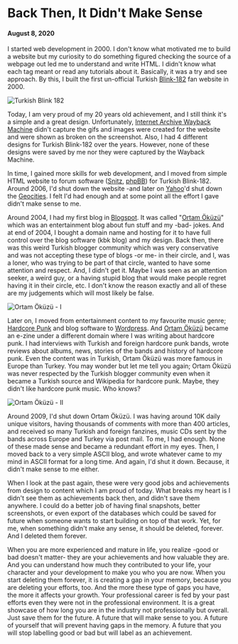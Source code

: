 # Back Then, It Didn't Make Sense
#### August 8, 2020

I started web development in 2000. I don't know what motivated me to build a website but my curiosity to do something figured checking the source of a webpage out led me to understand and write HTML. I didn't know what each tag meant or read any tutorials about it. Basically, it was a try and see approach. By this, I built the first un-official Turkish [Blink-182][1] fan website in 2000. 

![Turkish Blink 182](/images/turkishblink182.png)

Today, I am very proud of my 20 years old achievement, and I still think it's a simple and a great design. Unfortunately, [Internet Archive Wayback Machine][2] didn't capture the gifs and images were created for the website and were shown as broken on the screenshot. Also, I had 4 different designs for Turkish Blink-182 over the years. However, none of these designs were saved by me nor they were captured by the Wayback Machine. 

In time, I gained more skills for web development, and I moved from simple HTML website to forum software ([Snitz][3], [phpBB][4]) for Turkish Blink-182. Around 2006, I'd shut down the website -and later on [Yahoo][5]'d shut down the [Geocities][6]. I felt I'd had enough and at some point all the effort I gave didn't make sense to me.

Around 2004, I had my first blog in [Blogspot][9]. It was called "[Ortam Öküzü][10]" which was an entertainment blog about fun stuff and my -bad- jokes. And at end of 2004, I bought a domain name and hosting for it to have full control over the blog software (kbk blog) and my design. Back then, there was this weird Turkish blogger community which was very conservative and was not accepting these type of blogs -or me- in their circle, and I, was a loner, who was trying to be part of that circle, wanted to have some attention and respect. And, I didn't get it. Maybe I was seen as an attention seeker, a weird guy, or a having stupid blog that would make people regret having it in their circle, etc. I don't know the reason exactly and all of these are my judgements which will most likely be false. 

![Ortam Öküzü - I](/images/ortamokuzu1.png)

Later on, I moved from entertainment content to my favourite music genre; [Hardcore Punk][7] and blog software to [Wordpress][8]. And [Ortam Öküzü][11] became an e-zine under a different domain where I was writing about hardcore punk. I had interviews with Turkish and foreign hardcore punk bands, wrote reviews about albums, news, stories of the bands and history of hardcore punk. Even the content was in Turkish, Ortam Öküzü was more famous in Europe than Turkey. You may wonder but let me tell you again; Ortam Öküzü was never respected by the Turkish blogger community even when it became a Turkish source and Wikipedia for hardcore punk. Maybe, they didn't like hardcore punk music. Who knows?

![Ortam Öküzü - II](/images/ortamokuzu2.png)


Around 2009, I'd shut down Ortam Öküzü. I was having around 10K daily unique visitors, having thousands of comments with more than 400 articles, and received so many Turkish and foreign fanzines, music CDs sent by the bands across Europe and Turkey via post mail. To me, I had enough. None of these made sense and became a redundant effort in my eyes. Then, I moved back to a very simple ASCII blog, and wrote whatever came to my mind in ASCII format for a long time. And again, I'd shut it down. Because, it didn't make sense to me either.

When I look at the past again, these were very good jobs and achievements from design to content which I am proud of today. What breaks my heart is I didn't see them as achievements back then, and didn't save them anywhere. I could do a better job of having final snapshots, better screenshots, or even export of the databases which could be saved for future when someone wants to start building on top of that work. Yet, for me, when something didn't make any sense, it should be deleted, forever. And I deleted them forever.

When you are more experienced and mature in life, you realize -good or bad doesn't matter- they are your achievements and how valuable they are. And you can understand how much they contributed to your life, your character and your development to make you who you are now. When you start deleting them forever, it is creating a gap in your memory, because you are deleting your efforts, too. And the more these type of gaps you have, the more it affects your growth. Your professional career is fed by your past efforts even they were not in the professional environment. It is a great showcase of how long you are in the industry not professionally but overall. Just save them for the future. A future that will make sense to you. A future of yourself that will prevent having gaps in the memory. A future that you will stop labelling good or bad but will label as an achievement.

[1]: https://blink182.com
[2]: https://web.archive.org/web/20011011104405/http://www.geocities.com/turkishblink182/index.htm
[3]: https://forum.snitz.com/
[4]: https://phpbb.com
[5]: https://yahoo.com
[6]: https://geocities.com
[7]: https://en.wikipedia.org/wiki/Hardcore_punk
[8]: https://wordpress.com
[9]: https://blogspot.com
[10]: https://web.archive.org/web/20050204194508/http://www.ortamokuzu.com/
[11]: https://web.archive.org/web/20060822145920/http://ortam.melankoly.org/
